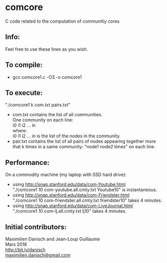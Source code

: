 # comcore
C code related to the computation of communitiy cores


## Info:

Feel free to use these lines as you wish. 

## To compile:

- gcc comcore1.c -O3 -o comcore1

## To execute:

"./comcore1 k com.txt pairs.txt"
- com.txt contains the list of all communities.  
One community on each line:  
i0 i1 i2 ... in  
where:  
i0 i1 i2 ... in is the list of the nodes in the community.
- pair.txt contains the list of all pairs of nodes appearing together more that k times in a same community: "node1 node2 times" on each line.


## Performance:

On a commodity machine (my laptop with SSD hard drive):
- using http://snap.stanford.edu/data/com-Youtube.html  
"./comcore1 10 com-youtube.all.cmty.txt Youtube10" is instantaneous.
- using http://snap.stanford.edu/data/com-Friendster.html  
"./comcore1 10 com-friendster.all.cmty.txt friendster10" takes 4 minutes.
- using http://snap.stanford.edu/data/com-LiveJournal.html  
"./comcore1 10 com-lj.all.cmty.txt lj10" takes 4 minutes.

## Initial contributors:

Maximilien Danisch and Jean-Loup Guillaume  
Mars 2018  
http://bit.ly/danisch  
maximilien.danisch@gmail.com


